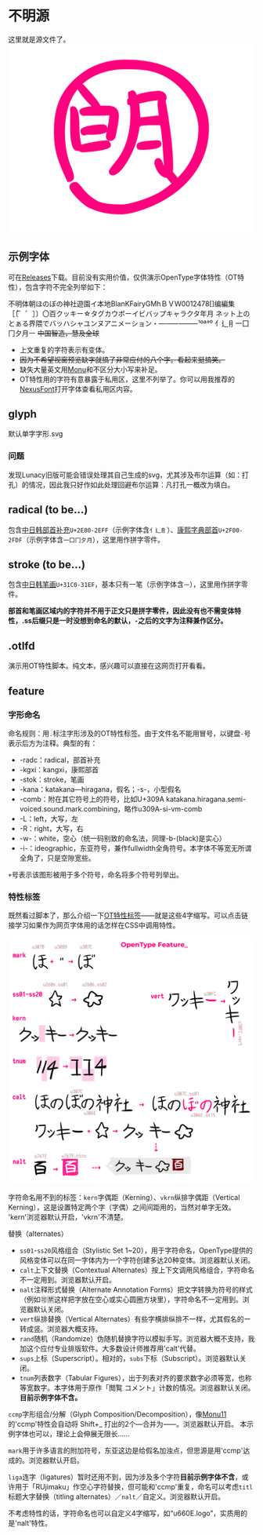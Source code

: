 # 不明源
这里就是源文件了。
![不明](/Project/feature/u660E.logo.svg)

## 示例字体
可在[Releases](https://github.com/MY1L/unMing/releases)下载。目前没有实用价值，仅供演示OpenType字体特性（OT特性），包含字符不完全列举如下：

不明体朝ほのぼの神社遊園イ本地BlanKFairyGMhＢＶＷ0012478[]编編集［〔゙゚゛゜］〕〇百クッキー☆タグカウボーイビバップキャラクタ年月 ネット上のとぁる界隈でバッハシャユンヌアニメーション・—⸺⸻¹ºª°⁰
⺅⻎⺝⼀⼞⼌⼣⽉㇐
 ~~中国智造，慧及全球~~

- 上文重复的字符表示有变体。
- ~~因为不希望视窗预览缺字就搞了非常应付的八个字。看起来挺搞笑。~~
- 缺失大量英文用[Monu](https://my1l.github.io/wwwoff)和不区分大小写来补足。
- OT特性用的字符有意暴露于私用区，这里不列举了。你可以用我推荐的[NexusFont](https://github.com/MY1L/Chinese)打开字体查看私用区内容。

## glyph
默认单字字形.svg
### 问题
发现Lunacy旧版可能会错误处理其自己生成的svg，尤其涉及布尔运算（如：打孔）的情况，因此我只好作如此处理回避布尔运算：凡打孔一概改为填白。

## radical (to be…)
包含[中日韩部首补充](https://unicode-table.com/cn/blocks/cjk-radicals-supplement/)`U+2E80-2EFF`（示例字体含`⺅⻎⺝`）、[康熙字典部首](https://unicode-table.com/cn/blocks/kangxi-radicals/)`U+2F00-2FDF`（示例字体含`⼀⼞⼌⼣⽉`），这里用作拼字零件。

## stroke (to be…)
包含[中日韩笔画](https://unicode-table.com/cn/blocks/cjk-strokes/)`U+31C0-31EF`，基本只有一笔（示例字体含`㇐`），这里用作拼字零件。

**部首和笔画区域内的字符并不用于正文只是拼字零件，因此没有也不需变体特性，.ss后缀只是一时没想到命名的默认，`-`之后的文字为注释兼作区分。**

## .otlfd
演示用OT特性脚本。纯文本，感兴趣可以直接在这网页打开看看。

## feature
### 字形命名
命名规则：用`.`标注字形涉及的OT特性标签。由于文件名不能用冒号，以键盘`-`号表示后方为注释。典型的有：

- -radc：radical，部首补充
- -kgxi：kangxi，康熙部首
- -stok：stroke，笔画
- -kana：katakana—hiragana，假名；-s-，小型假名
- -comb：附在其它符号上的符号，比如゚U+309A katakana.hiragana.semi-voiced.sound.mark.combining，略作u309A-si-vm-comb
- -L：left，大写，左
- -R：right，大写，右
- -w-：white，空心（统一码别致的命名法，同理-b-(black)是实心）
- -i-：ideographic，东亚符号，兼作fullwidth全角符号。本字体不等宽无所谓全角了，只是空隙宽些。

`+`号表示该图形被用于多个符号，命名将多个符号列举出。
### 特性标签
既然看过脚本了，那么介绍一下[OT特性标签](https://developer.mozilla.org/zh-CN/docs/Web/CSS/CSS_Fonts/OpenType_fonts_guide)——就是这些4字缩写。可以点击链接学习如果作为网页字体用的话怎样在CSS中调用特性。

![unMing/preview.png](/preview.png)

字符命名用不到的标签：`kern`字偶距（Kerning）、`vkrn`纵排字偶距（Vertical Kerning），这是设置特定两个字（字偶）之间间距用的，当然对单字无效。
'kern'浏览器默认开启，'vkrn'不清楚。

替换（alternates）
- `ss01`-`ss20`风格组合（Stylistic Set 1~20），用于字符命名，OpenType提供的风格变体可以在同一字体内为一个字符创建多达20种变体。浏览器默认关闭。
- `calt`上下文替换（Contextual Alternates）按上下文调用风格组合，字符命名不一定用到。浏览器默认开启。
- `nalt`注释形式替换（Alternate Annotation Forms）把文字转换为符号的样式（例如🉑🈲这样把字放在空心或实心圆圈方块里），字符命名不一定用到。浏览器默认关闭。
- `vert`纵排替换（Vertical Alternates）有些字横排纵排不一样，尤其假名的ー转成竖。浏览器大概支持。
- `rand`随机（Randomize）伪随机替换字符以模拟手写。浏览器大概不支持，我加这个应付专业排版软件。大多数设计师推荐用'calt'代替。
- `sups`上标（Superscript）。相对的，`subs`下标（Subscript）。浏览器默认关闭。
- `tnum`列表数字（Tabular Figures），出于列表对齐的要求数字必须等宽，也称等宽数字。本字体用于原作「閲覧 コメント」计数的情况。浏览器默认关闭。**目前示例字体不含。**

`ccmp`字形组合/分解（Glyph Composition/Decomposition），像[Monu11](https://my1l.github.io/wwwoff)的'ccmp'特性会自动将 Shift+_ 打出的2个—合并为⸺。浏览器默认开启。
本示例字体也可以，理论上会伸展无限长……

`mark`用于许多语言的附加符号，东亚这边是给假名加浊点，但思源是用'ccmp'达成的。浏览器默认开启。

`liga`连字（ligatures）暂时还用不到，因为涉及多个字符**目前示例字体不含**，或许用于「RUjimaku」作空心字符替换，但可能和'ccmp'重复，命名可以考虑`titl`标题大字替换（titling alternates）／`nalt`／自定义。浏览器默认开启。

不考虑特性的话，字符命名也可以自定义4字缩写，如“u660E.logo”，实质用的是'nalt'特性。